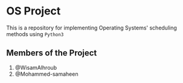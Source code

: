 # OS Project

This is a repository for implementing Operating Systems' scheduling methods using ```Python3```

## Members of the Project

1. @WisamAlhroub
2. @Mohammed-samaheen
